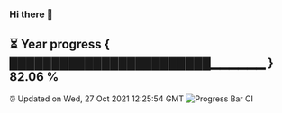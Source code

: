 ### Hi there 👋
⏳ Year progress { ████████████████████████▁▁▁▁▁▁ } 82.06 %
---
⏰ Updated on Wed, 27 Oct 2021 12:25:54 GMT
![Progress Bar CI](https://github.com/liununu/liununu/workflows/Progress%20Bar%20CI/badge.svg)

